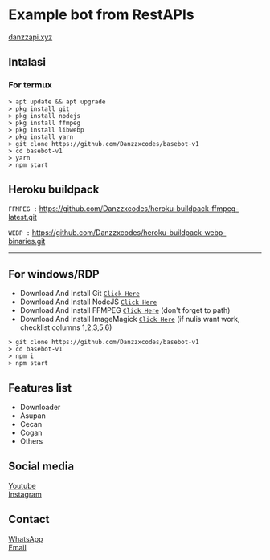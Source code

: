 # Example bot from RestAPIs
<a href="https://danzzapi.xyz">danzzapi.xyz</a>

## Intalasi
### For termux

```
> apt update && apt upgrade
> pkg install git
> pkg install nodejs
> pkg install ffmpeg
> pkg install libwebp
> pkg install yarn
> git clone https://github.com/Danzzxcodes/basebot-v1
> cd basebot-v1
> yarn
> npm start
```

## Heroku buildpack

```FFMPEG :```
https://github.com/Danzzxcodes/heroku-buildpack-ffmpeg-latest.git

```WEBP :```
https://github.com/Danzzxcodes/heroku-buildpack-webp-binaries.git

---------

## For windows/RDP

* Download And Install Git [`Click Here`](https://git-scm.com/downloads)
* Download And Install NodeJS [`Click Here`](https://nodejs.org/en/download)
* Download And Install FFMPEG [`Click Here`](https://ffmpeg.org/download.html) (don't forget to path)
* Download And Install ImageMagick [`Click Here`](https://imagemagick.org/script/download.php) (if nulis want work,  checklist columns 1,2,3,5,6)

```
> git clone https://github.com/Danzzxcodes/basebot-v1
> cd basebot-v1
> npm i
> npm start
```


## Features list
* Downloader
* Asupan
* Cecan
* Cogan
* Others

## Social media
<a href="https://youtube.com/DanzzCoding">Youtube</a><br>
<a href="https://instagram.com/ramdani_real01">Instagram</a><br>

## Contact
<a href="https://wa.me/6289512545999">WhatsApp</a><br>
<a href="mailto:danzzcoding@gmail.com">Email</a>
